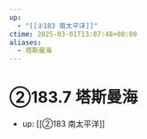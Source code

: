 ```yaml
---
up:
  - "[[②183 南太平洋]]"
ctime: 2025-03-01T13:07:48+08:00
aliases:
  - 塔斯曼海
---
```


# ②183.7 塔斯曼海

- up: [[②183 南太平洋]]
